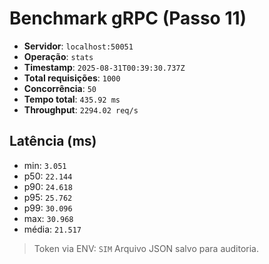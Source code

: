 # Benchmark gRPC (Passo 11)
- **Servidor**: `localhost:50051`
- **Operação**: `stats`
- **Timestamp**: `2025-08-31T00:39:30.737Z`
- **Total requisições**: `1000`
- **Concorrência**: `50`
- **Tempo total**: `435.92 ms`
- **Throughput**: `2294.02 req/s`
## Latência (ms)
- min: `3.051`
- p50: `22.144`
- p90: `24.618`
- p95: `25.762`
- p99: `30.096`
- max: `30.968`
- média: `21.517`

> Token via ENV: `SIM`
> Arquivo JSON salvo para auditoria.